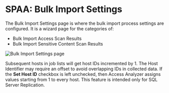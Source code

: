 # SPAA: Bulk Import Settings

The Bulk Import Settings page is where the bulk import process settings are configured. It is a
wizard page for the categories of:

- Bulk Import Access Scan Results
- Bulk Import Sensitive Content Scan Results

![Bulk Import Settings page](/img/product_docs/accessanalyzer/12.0/admin/datacollector/spaa/bulkimportsettings.webp)

Subsequent hosts in job lists will get host IDs incremented by 1. The Host Identifier may require an
offset to avoid overlapping IDs in collected data. If the **Set Host ID** checkbox is left
unchecked, then Access Analyzer assigns values starting from 1 to every host. This feature is
intended only for SQL Server Replication.
